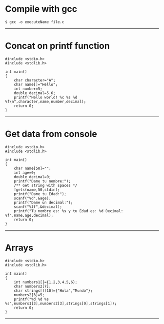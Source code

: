 # Compile with gcc
```
$ gcc -o executeName file.c
```



-----------------------------------------------------------------------------

# Concat on printf function
```
#include <stdio.h>
#include <stdlib.h>

int main()
{
    char character="A";
    char name[]="Hello";
    int number=5;
    double decimal=5.6;
    printf("Hello world! %c %s %d %f\n",character,name,number,decimal);
    return 0;
}
```



-----------------------------------------------------------------------------

# Get data from console
```
#include <stdio.h>
#include <stdlib.h>

int main()
{
    char name[50]="";
    int age=0;
    double decimal=0;
    printf("Dame tu nombre:");
    /** Get string with spaces */
    fgets(name,50,stdin);
    printf("Dame tu Edad:");
    scanf("%d",&age);
    printf("Dame un decimal:");
    scanf("%lf",&decimal);
    printf("Tu nombre es: %s y tu Edad es: %d Decimal: %f",name,age,decimal);
    return 0;
}
```



-----------------------------------------------------------------------------

# Arrays
```
#include <stdio.h>
#include <stdlib.h>

int main()
{
    int numbers1[]={1,2,3,4,5,6};
    char numbers2[7];
    char strings[][10]={"Hola","Mundo"};
    numbers2[3]=5;
    printf("%d %d %s %s",numbers1[3],numbers2[3],strings[0],strings[1]);
    return 0;
}
```



-----------------------------------------------------------------------------
